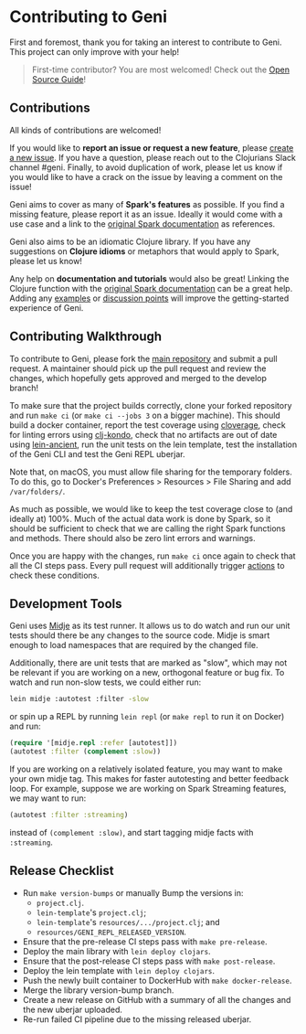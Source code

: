 # Contributing to Geni

First and foremost, thank you for taking an interest to contribute to Geni. This project can only improve with your help!

> First-time contributor? You are most welcomed! Check out the [Open Source Guide](https://opensource.guide/)!

## Contributions

All kinds of contributions are welcomed!

If you would like to **report an issue or request a new feature**, please [create a new issue](https://github.com/zero-one-group/geni/issues). If you have a question, please reach out to the Clojurians Slack channel #geni. Finally, to avoid duplication of work, please let us know if you would like to have a crack on the issue by leaving a comment on the issue!

Geni aims to cover as many of **Spark's features** as possible. If you find a missing feature, please report it as an issue. Ideally it would come with a use case and a link to the [original Spark documentation](https://spark.apache.org/docs/latest/api/scala/org/apache/spark/index.html) as references.

Geni also aims to be an idiomatic Clojure library. If you have any suggestions on **Clojure idioms** or metaphors that would apply to Spark, please let us know!

Any help on **documentation and tutorials** would also be great! Linking the Clojure function with the [original Spark documentation](https://spark.apache.org/docs/latest/api/scala/org/apache/spark/index.html) can be a great help. Adding any [examples](examples/) or [discussion points](docs/) will improve the getting-started experience of Geni.

## Contributing Walkthrough

To contribute to Geni, please fork the [main repository](https://github.com/zero-one-group/geni) and submit a pull request. A maintainer should pick up the pull request and review the changes, which hopefully gets approved and merged to the develop branch!

To make sure that the project builds correctly, clone your forked repository and run `make ci` (or `make ci --jobs 3` on a bigger machine). This should build a docker container, report the test coverage using [cloverage](https://github.com/cloverage/cloverage), check for linting errors using [clj-kondo](https://github.com/borkdude/clj-kondo), check that no artifacts are out of date using [lein-ancient](https://github.com/xsc/lein-ancient), run the unit tests on the lein template, test the installation of the Geni CLI and test the Geni REPL uberjar.

Note that, on macOS, you must allow file sharing for the temporary folders. To do this, go to Docker's Preferences > Resources > File Sharing and add `/var/folders/`.

As much as possible, we would like to keep the test coverage close to (and ideally at) 100%. Much of the actual data work is done by Spark, so it should be sufficient to check that we are calling the right Spark functions and methods. There should also be zero lint errors and warnings.

Once you are happy with the changes, run `make ci` once again to check that all the CI steps pass. Every pull request will additionally trigger [actions](https://github.com/zero-one-group/geni/blob/develop/.github/workflows/continuous-integration.yml) to check these conditions.

## Development Tools

Geni uses [Midje](https://github.com/marick/Midje) as its test runner. It allows us to do watch and run our unit tests should there be any changes to the source code. Midje is smart enough to load namespaces that are required by the changed file.

Additionally, there are unit tests that are marked as "slow", which may not be relevant if you are working on a new, orthogonal feature or bug fix. To watch and run non-slow tests, we could either run:

```bash
lein midje :autotest :filter -slow
```

or spin up a REPL by running `lein repl` (or `make repl` to run it on Docker) and run:

```clojure
(require '[midje.repl :refer [autotest]])
(autotest :filter (complement :slow))
```

If you are working on a relatively isolated feature, you may want to make your own midje tag. This makes for faster autotesting and better feedback loop. For example, suppose we are working on Spark Streaming features, we may want to run:

```clojure
(autotest :filter :streaming)
```

instead of `(complement :slow)`, and start tagging midje facts with `:streaming`.

## Release Checklist

- Run `make version-bumps` or manually Bump the versions in:
    - `project.clj`.
    - `lein-template`'s `project.clj`;
    - `lein-template`'s `resources/.../project.clj`; and
    - `resources/GENI_REPL_RELEASED_VERSION`.
- Ensure that the pre-release CI steps pass with `make pre-release`.
- Deploy the main library with `lein deploy clojars`.
- Ensure that the post-release CI steps pass with `make post-release`.
- Deploy the lein template with `lein deploy clojars`.
- Push the newly built container to DockerHub with `make docker-release`.
- Merge the library version-bump branch.
- Create a new release on GitHub with a summary of all the changes and the new uberjar uploaded.
- Re-run failed CI pipeline due to the missing released uberjar.
